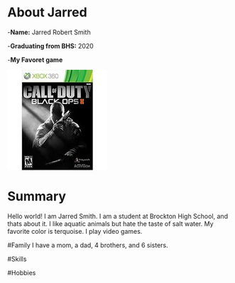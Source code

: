 # About Jarred

-**Name:** Jarred Robert Smith

-**Graduating from BHS:** 2020

-**My Favoret game** 

![Favoret Game](./bo2.jfif)


# Summary
Hello world! I am Jarred Smith. I am a student at Brockton High School, and thats about it. I like aquatic animals but hate the taste of salt water. My favorite color is terquoise. I play video games. 

#Family 
I have a mom, a dad, 4 brothers, and 6 sisters.

#Skills

#Hobbies
